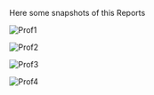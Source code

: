 Here some snapshots of this Reports

![Prof1](https://github.com/Manjesh30Verma/Data_Professional_Bi_Project/assets/144987266/cb307476-34b1-43c0-b0da-69a82ef6cc8c)

![Prof2](https://github.com/Manjesh30Verma/Data_Professional_Bi_Project/assets/144987266/d3d9e068-5f03-42d2-8264-684c6cc6a649)

![Prof3](https://github.com/Manjesh30Verma/Data_Professional_Bi_Project/assets/144987266/0da04a31-f8c4-464d-a7c6-1582fcdd1ab3)

![Prof4](https://github.com/Manjesh30Verma/Data_Professional_Bi_Project/assets/144987266/33f945b5-2ef5-425c-b33c-05b7ea2e464f)

